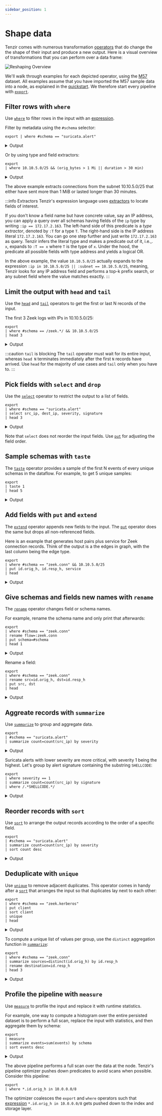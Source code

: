 ```yaml
---
sidebar_position: 1
---
```


# Shape data

Tenzir comes with numerous transformation [operators](../../operators.md) that
do change the the shape of their input and produce a new output. Here is a
visual overview of transformations that you can perform over a data frame:

![Reshaping Overview](reshaping.excalidraw.svg)

We'll walk through examples for each depicted operator, using the
[M57](../../installation.md) dataset. All examples assume that you have imported
the M57 sample data into a node, as explained in the
[quickstart](../../quickstart.md). We therefore start every pipeline with
[`export`](../../operators/export.md).

## Filter rows with `where`

Use [`where`](../../operators/where.md) to filter rows in the
input with an [expression](../../language/expressions.md).

Filter by metadata using the `#schema` selector:

```
export | where #schema == "suricata.alert"
```

<details>
<summary>Output</summary>

```json
{
  "timestamp": "2021-11-17T13:52:05.695469",
  "flow_id": 1868285155318879,
  "pcap_cnt": 143,
  "vlan": null,
  "in_iface": null,
  "src_ip": "14.1.112.177",
  "src_port": 38376,
  "dest_ip": "198.71.247.91",
  "dest_port": 123,
  "proto": "UDP",
  "event_type": "alert",
  "community_id": null,
  "alert": {
    "app_proto": null,
    "action": "allowed",
    "gid": 1,
    "signature_id": 2017919,
    "rev": 2,
    "signature": "ET DOS Possible NTP DDoS Inbound Frequent Un-Authed MON_LIST Requests IMPL 0x03",
    "category": "Attempted Denial of Service",
    "severity": 2,
    "source": {
      "ip": null,
      "port": null
    },
    "target": {
      "ip": null,
      "port": null
    },
    "metadata": {
      "created_at": [
        "2014_01_03"
      ],
      "updated_at": [
        "2014_01_03"
      ]
    }
  },
  "flow": {
    "pkts_toserver": 2,
    "pkts_toclient": 0,
    "bytes_toserver": 468,
    "bytes_toclient": 0,
    "start": "2021-11-17T13:52:05.695391",
    "end": null,
    "age": null,
    "state": null,
    "reason": null,
    "alerted": null
  },
  "payload": null,
  "payload_printable": null,
  "stream": null,
  "packet": null,
  "packet_info": {
    "linktype": null
  },
  "app_proto": "failed"
}
```

(Only 1 out of 19 shown.)

</details>

Or by using type and field extractors:

```
export
| where 10.10.5.0/25 && (orig_bytes > 1 Mi || duration > 30 min)
```

<details>
<summary>Output</summary>

```json
{
  "ts": "2021-11-19T06:30:30.918301",
  "uid": "C9T8pykxdsT7iSrc9",
  "id": {
    "orig_h": "10.10.5.101",
    "orig_p": 50046,
    "resp_h": "87.120.8.190",
    "resp_p": 9090
  },
  "proto": "tcp",
  "service": null,
  "duration": "5.09m",
  "orig_bytes": 1394538,
  "resp_bytes": 95179,
  "conn_state": "S1",
  "local_orig": null,
  "local_resp": null,
  "missed_bytes": 0,
  "history": "ShADad",
  "orig_pkts": 5046,
  "orig_ip_bytes": 1596390,
  "resp_pkts": 5095,
  "resp_ip_bytes": 298983,
  "tunnel_parents": null,
  "community_id": "1:UPodR2krvvXUGhc/NEL9kejd7FA=",
  "_write_ts": null
}
{
  "ts": "2021-11-19T07:05:44.694927",
  "uid": "ChnTjeQncxZrb0ZWg",
  "id": {
    "orig_h": "10.10.5.101",
    "orig_p": 50127,
    "resp_h": "87.120.8.190",
    "resp_p": 9090
  },
  "proto": "tcp",
  "service": null,
  "duration": "54.81s",
  "orig_bytes": 1550710,
  "resp_bytes": 97122,
  "conn_state": "S1",
  "local_orig": null,
  "local_resp": null,
  "missed_bytes": 0,
  "history": "ShADadww",
  "orig_pkts": 5409,
  "orig_ip_bytes": 1767082,
  "resp_pkts": 5477,
  "resp_ip_bytes": 316206,
  "tunnel_parents": null,
  "community_id": "1:aw0CtkT7YikUZWyqdHwgLhqJXxU=",
  "_write_ts": null
}
{
  "ts": "2021-11-19T06:30:15.910850",
  "uid": "CxuTEOgWv2Z74FCG6",
  "id": {
    "orig_h": "10.10.5.101",
    "orig_p": 50041,
    "resp_h": "87.120.8.190",
    "resp_p": 9090
  },
  "proto": "tcp",
  "service": null,
  "duration": "36.48m",
  "orig_bytes": 565,
  "resp_bytes": 507,
  "conn_state": "S1",
  "local_orig": null,
  "local_resp": null,
  "missed_bytes": 0,
  "history": "ShADad",
  "orig_pkts": 78,
  "orig_ip_bytes": 3697,
  "resp_pkts": 77,
  "resp_ip_bytes": 3591,
  "tunnel_parents": null,
  "community_id": "1:r337wYxbKPDv5Vkjoz3gGuld1bs=",
  "_write_ts": null
}
```

</details>

The above example extracts connections from the subnet 10.10.5.0/25 that either
have sent more than 1 MiB or lasted longer than 30 minutes.

:::info Extractors
Tenzir's expression language uses
[extractors](../../language/expressions.md#extractors) to locate fields of
interest.

If you don't know a field name but have concrete value, say an IP address,
you can apply a query over all schemas having fields of the `ip` type by writing
`:ip == 172.17.2.163`. The left-hand side of this predicate is a *type
extractor*, denoted by `:T` for a type `T`. The right-hand side is the IP
address literal `172.17.2.163`. You can go one step further and just write
`172.17.2.163` as query. Tenzir infers the literal type and makes a predicate
out of it, i.e.,. `x`, expands to `:T == x` where `T` is the type of `x`. Under
the hood, the predicate all possible fields with type address and yields a
logical OR.

In the above example, the value `10.10.5.0/25` actually expands to the
expression `:ip in 10.10.5.0/25 || :subnet == 10.10.5.0/25`, meaning, Tenzir
looks for any IP address field and performs a top-k prefix search, or any subnet
field where the value matches exactly.
:::

## Limit the output with `head` and `tail`

Use the [`head`](../../operators/head.md) and
[`tail`](../../operators/tail.md) operators to get the first or
last N records of the input.

The first 3 Zeek logs with IPs in 10.10.5.0/25:

```
export
| where #schema == /zeek.*/ && 10.10.5.0/25
| head 3
```

<details>
<summary>Output</summary>

```json
{
  "ts": "2021-11-19T04:28:06.186626",
  "cause": "violation",
  "analyzer_kind": "protocol",
  "analyzer_name": "GSSAPI",
  "uid": "CaHAWI2k6vB6BEOh65",
  "fuid": null,
  "id.orig_h": "10.10.5.101",
  "id.orig_p": 49847,
  "id.resp_h": "10.10.5.5",
  "id.resp_p": 49667,
  "id.vlan": null,
  "id.vlan_inner": null,
  "failure_reason": "Binpac exception: binpac exception: out_of_bound: ASN1EncodingMeta:more_len: 129 > 74",
  "failure_data": null
}
{
  "ts": "2021-11-19T04:28:06.186853",
  "cause": "violation",
  "analyzer_kind": "protocol",
  "analyzer_name": "GSSAPI",
  "uid": "CaHAWI2k6vB6BEOh65",
  "fuid": null,
  "id.orig_h": "10.10.5.101",
  "id.orig_p": 49847,
  "id.resp_h": "10.10.5.5",
  "id.resp_p": 49667,
  "id.vlan": null,
  "id.vlan_inner": null,
  "failure_reason": "Binpac exception: binpac exception: out_of_bound: ASN1EncodingMeta:more_len: 129 > 74",
  "failure_data": null
}
{
  "ts": "2021-11-19T04:28:06.187119",
  "cause": "violation",
  "analyzer_kind": "protocol",
  "analyzer_name": "GSSAPI",
  "uid": "CaHAWI2k6vB6BEOh65",
  "fuid": null,
  "id.orig_h": "10.10.5.101",
  "id.orig_p": 49847,
  "id.resp_h": "10.10.5.5",
  "id.resp_p": 49667,
  "id.vlan": null,
  "id.vlan_inner": null,
  "failure_reason": "Binpac exception: binpac exception: out_of_bound: ASN1EncodingMeta:more_len: 129 > 74",
  "failure_data": null
}
```

</details>

:::caution `tail` is blocking
The `tail` operator must wait for its entire input, whereas `head N` terminates
immediately after the first `N` records have arrived. Use `head` for
the majority of use cases and `tail` only when you have to.
:::

## Pick fields with `select` and `drop`

Use the [`select`](../../operators/select.md) operator to
restrict the output to a list of fields.

```
export
| where #schema == "suricata.alert"
| select src_ip, dest_ip, severity, signature
| head 3
```

<details>
<summary>Output</summary>

```json
{
  "src_ip": "8.218.64.104",
  "dest_ip": "198.71.247.91",
  "alert": {
    "signature": "SURICATA UDPv4 invalid checksum",
    "severity": 3
  }
}
{
  "src_ip": "14.1.112.177",
  "dest_ip": "198.71.247.91",
  "alert": {
    "signature": "ET DOS Possible NTP DDoS Inbound Frequent Un-Authed MON_LIST Requests IMPL 0x03",
    "severity": 2
  }
}
{
  "src_ip": "167.94.138.20",
  "dest_ip": "198.71.247.91",
  "alert": {
    "signature": "SURICATA UDPv4 invalid checksum",
    "severity": 3
  }
}
```

</details>

Note that `select` does not reorder the input fields. Use
[`put`](../../operators/put.md) for adjusting the field order.

## Sample schemas with `taste`

The [`taste`](../../operators/taste.md) operator provides a
sample of the first N events of every unique schemas in the dataflow. For
example, to get 5 unique samples:

```
export
| taste 1
| head 5
```

<details>
<summary>Output</summary>

```json
{
  "ts": "2021-11-17T13:54:01.721755",
  "cause": "violation",
  "analyzer_kind": "protocol",
  "analyzer_name": "HTTP",
  "uid": "Cqp7rtziLijlnrxYf",
  "fuid": null,
  "id.orig_h": "87.251.64.137",
  "id.orig_p": 64078,
  "id.resp_h": "198.71.247.91",
  "id.resp_p": 80,
  "id.vlan": null,
  "id.vlan_inner": null,
  "failure_reason": "not a http request line",
  "failure_data": null
}
{
  "ts": "2021-11-17T13:33:53.748229",
  "ts_delta": "1.18m",
  "peer": "zeek",
  "gaps": 0,
  "acks": 2,
  "percent_lost": 0.0,
  "_write_ts": null
}
{
  "ts": "2021-11-17T13:32:46.565337",
  "uid": "C5luJD1ATrGDOcouW2",
  "id": {
    "orig_h": "89.248.165.145",
    "orig_p": 43831,
    "resp_h": "198.71.247.91",
    "resp_p": 52806
  },
  "proto": "tcp",
  "service": null,
  "duration": null,
  "orig_bytes": null,
  "resp_bytes": null,
  "conn_state": "S0",
  "local_orig": null,
  "local_resp": null,
  "missed_bytes": 0,
  "history": "S",
  "orig_pkts": 1,
  "orig_ip_bytes": 40,
  "resp_pkts": 0,
  "resp_ip_bytes": 0,
  "tunnel_parents": null,
  "community_id": "1:c/CLmyk4xRElyzleEMhJ4Baf4Gk=",
  "_write_ts": null
}
{
  "ts": "2021-11-18T08:05:09.134638",
  "uid": "Cwk5in34AvxJ8MurDh",
  "id": {
    "orig_h": "10.2.9.133",
    "orig_p": 49768,
    "resp_h": "10.2.9.9",
    "resp_p": 135
  },
  "rtt": "254.0us",
  "named_pipe": "135",
  "endpoint": "epmapper",
  "operation": "ept_map",
  "_write_ts": null
}
{
  "ts": "2021-11-18T08:00:21.486539",
  "uids": [
    "C4fKs01p1bdzLWvtQa"
  ],
  "client_addr": "192.168.1.102",
  "server_addr": "192.168.1.1",
  "mac": "00:0b:db:63:58:a6",
  "host_name": "m57-jo",
  "client_fqdn": "m57-jo.",
  "domain": "m57.biz",
  "requested_addr": null,
  "assigned_addr": "192.168.1.102",
  "lease_time": "59.4m",
  "client_message": null,
  "server_message": null,
  "msg_types": [
    "REQUEST",
    "ACK"
  ],
  "duration": "163.82ms",
  "trans_id": null,
  "_write_ts": null
}
```

</details>

## Add fields with `put` and `extend`

The [`extend`](../../operators/extend.md) operator appends new
fields to the input. The [`put`](../../operators/put.md)
operator does the same but drops all non-referenced fields.

Here is an example that generates host pairs plus service for Zeek connection
records. Think of the output is a the edges in graph, with the last column being
the edge type.

```
export 
| where #schema == "zeek.conn" && 10.10.5.0/25
| put id.orig_h, id.resp_h, service
| head
```

<details>
<summary>Output</summary>

```json
{
  "id.orig_h": "10.10.5.101",
  "id.resp_h": "77.75.230.91",
  "service": "http"
}
{
  "id.orig_h": "10.10.5.101",
  "id.resp_h": "10.10.5.5",
  "service": "dns"
}
{
  "id.orig_h": "10.10.5.101",
  "id.resp_h": "10.10.5.5",
  "service": "dns"
}
{
  "id.orig_h": "10.10.5.101",
  "id.resp_h": "20.189.173.1",
  "service": null
}
{
  "id.orig_h": "10.10.5.101",
  "id.resp_h": "20.189.173.1",
  "service": "ssl"
}
{
  "id.orig_h": "10.10.5.101",
  "id.resp_h": "52.109.8.21",
  "service": "ssl"
}
{
  "id.orig_h": "10.10.5.101",
  "id.resp_h": "10.10.5.5",
  "service": "dns"
}
{
  "id.orig_h": "10.10.5.101",
  "id.resp_h": "10.10.5.5",
  "service": "dns"
}
{
  "id.orig_h": "10.10.5.101",
  "id.resp_h": "20.54.88.152",
  "service": "ssl"
}
{
  "id.orig_h": "10.10.5.101",
  "id.resp_h": "13.107.42.16",
  "service": "ssl"
}
```

</details>

## Give schemas and fields new names with `rename`

The [`rename`](../../operators/rename.md) operator changes field
or schema names.

For example, rename the schema name and only print that afterwards:

```
export
| where #schema == "zeek.conn"
| rename flow=:zeek.conn
| put schema=#schema
| head 1
```

<details>
<summary>Output</summary>

```json
{
  "schema": "flow"
}
```

</details>

Rename a field:

```
export
| where #schema == "zeek.conn"
| rename src=id.orig_h, dst=id.resp_h
| put src, dst
| head
```

<details>
<summary>Output</summary>

```json
{"src": "89.248.165.145", "dst": "198.71.247.91"}
{"src": "128.14.134.170", "dst": "198.71.247.91"}
{"src": "60.205.181.213", "dst": "198.71.247.91"}
{"src": "31.44.185.120", "dst": "198.71.247.91"}
{"src": "91.223.67.180", "dst": "198.71.247.91"}
{"src": "185.73.126.70", "dst": "198.71.247.91"}
{"src": "183.136.225.42", "dst": "198.71.247.91"}
{"src": "71.6.135.131", "dst": "198.71.247.91"}
{"src": "172.104.138.223", "dst": "198.71.247.91"}
{"src": "185.94.111.1", "dst": "198.71.247.91"}
```

</details>

## Aggreate records with `summarize`

Use [`summarize`](../../operators/summarize.md) to group and
aggregate data.

```
export
| #schema == "suricata.alert"
| summarize count=count(src_ip) by severity
```

<details>
<summary>Output</summary>

```json
{
  "alert.severity": 1,
  "count": 134644
}
{
  "alert.severity": 2,
  "count": 26780
}
{
  "alert.severity": 3,
  "count": 179713
}
```

</details>

Suricata alerts with lower severity are more critical, with severity 1 being the
highest. Let's group by alert signature containing the substring `SHELLCODE`:

```
export
| where severity == 1
| summarize count=count(src_ip) by signature
| where /.*SHELLCODE.*/
```

<details>
<summary>Output</summary>

```json
{
  "alert.signature": "ET SHELLCODE Possible Call with No Offset TCP Shellcode",
  "count": 2
}
{
  "alert.signature": "ET SHELLCODE Possible %41%41%41%41 Heap Spray Attempt",
  "count": 32
}
```

</details>

## Reorder records with `sort`

Use [`sort`](../../operators/sort.md) to arrange the output
records according to the order of a specific field.

```
export
| #schema == "suricata.alert"
| summarize count=count(src_ip) by severity
| sort count desc
```

<details>
<summary>Output</summary>

```json
{
  "alert.severity": 3,
  "count": 179713
}
{
  "alert.severity": 1,
  "count": 134644
}
{
  "alert.severity": 2,
  "count": 26780
}
```

</details>

## Deduplicate with `unique`

Use [`unique`](../../operators/unique.md) to remove adjacent
duplicates. This operator comes in handy after a
[`sort`](../../operators/sort.md) that arranges the input so
that duplicates lay next to each other:

```
export
| where #schema == "zeek.kerberos"
| put client
| sort client
| unique
| head
```

<details>
<summary>Output</summary>

```json
{
  "client": "/NM"
}
{
  "client": "Administrator/EAGLEFREAKS"
}
{
  "client": "DEKSTOP-D9UMVWL$/SIMONSAYSGO.NET"
}
{
  "client": "DEKSTOP-VVCWQF5$/POLICYBARONS.COM"
}
{
  "client": "DESKTOP-1-PC$/MAXSUGER.COM"
}
{
  "client": "DESKTOP-1O7QAEA$/VICTORYPUNK.COM"
}
{
  "client": "DESKTOP-2P2S7WR$/VICTORYPUNK.COM"
}
{
  "client": "DESKTOP-30CQ14B$/FIRGREENTECH.COM"
}
{
  "client": "DESKTOP-3KI6Y6G$/JIGGEDYJACK.COM"
}
{
  "client": "DESKTOP-41SH6EJ$/DUCKKISSMIXER.COM"
}
```

</details>

To compute a unique list of values per group, use the `distinct` aggregation
function in [`summarize`](../../operators/summarize.md):

```
export
| where #schema == "zeek.conn"
| summarize sources=distinct(id.orig_h) by id.resp_h
| rename destination=id.resp_h
| head 3
```

<details>
<summary>Output</summary>

```json
{
  "destination": "192.168.201.13",
  "sources": [
    "10.12.14.101",
    "10.12.17.101"
  ]
}
{
  "destination": "192.168.62.104",
  "sources": [
    "10.12.14.101",
    "10.12.17.101"
  ]
}
{
  "destination": "10.0.177.137",
  "sources": [
    "10.7.5.133"
  ]
}
```

</details>

## Profile the pipeline with `measure`

Use [`measure`](../../operators/measure.md) to profile the input
and replace it with runtime statistics.

For example, one way to compute a histogram over the entire persisted dataset is
to perform a full scan, replace the input with statistics, and then aggregate
them by schema:

```
export
| measure
| summarize events=sum(events) by schema
| sort events desc
```

<details>
<summary>Output</summary>

```
{
  "schema": "suricata.flow",
  "events": 1129992
}
{
  "schema": "zeek.conn",
  "events": 583838
}
{
  "schema": "suricata.alert",
  "events": 341137
}
{
  "schema": "suricata.dns",
  "events": 289117
}
{
  "schema": "suricata.http",
  "events": 150736
}
{
  "schema": "zeek.dns",
  "events": 90013
}
{
  "schema": "suricata.tls",
  "events": 84608
}
{
  "schema": "zeek.http",
  "events": 75290
}
{
  "schema": "zeek.telemetry",
  "events": 72853
}
{
  "schema": "suricata.smb",
  "events": 67943
}
{
  "schema": "zeek.ssl",
  "events": 42389
}
{
  "schema": "suricata.fileinfo",
  "events": 35968
}
{
  "schema": "suricata.dcerpc",
  "events": 33055
}
{
  "schema": "zeek.files",
  "events": 21922
}
{
  "schema": "zeek.dce_rpc",
  "events": 19585
}
{
  "schema": "zeek.analyzer",
  "events": 14755
}
{
  "schema": "suricata.anomaly",
  "events": 8535
}
{
  "schema": "zeek.notice",
  "events": 5871
}
{
  "schema": "suricata.smtp",
  "events": 5208
}
{
  "schema": "zeek.weird",
  "events": 4617
}
{
  "schema": "zeek.reporter",
  "events": 3528
}
{
  "schema": "suricata.krb5",
  "events": 3378
}
{
  "schema": "zeek.ocsp",
  "events": 2874
}
{
  "schema": "zeek.kerberos",
  "events": 2708
}
{
  "schema": "zeek.x509",
  "events": 2379
}
{
  "schema": "zeek.smtp",
  "events": 1967
}
{
  "schema": "zeek.smb_mapping",
  "events": 1584
}
{
  "schema": "zeek.stats",
  "events": 1409
}
{
  "schema": "zeek.ntp",
  "events": 1224
}
{
  "schema": "zeek.smb_files",
  "events": 1140
}
{
  "schema": "suricata.ftp",
  "events": 954
}
{
  "schema": "suricata.sip",
  "events": 936
}
{
  "schema": "zeek.dpd",
  "events": 926
}
{
  "schema": "suricata.dhcp",
  "events": 648
}
{
  "schema": "zeek.tunnel",
  "events": 606
}
{
  "schema": "zeek.sip",
  "events": 565
}
{
  "schema": "zeek.loaded_scripts",
  "events": 512
}
{
  "schema": "zeek.capture_loss",
  "events": 476
}
{
  "schema": "zeek.ntlm",
  "events": 429
}
{
  "schema": "zeek.pe",
  "events": 315
}
{
  "schema": "suricata.snmp",
  "events": 288
}
{
  "schema": "zeek.dhcp",
  "events": 267
}
{
  "schema": "zeek.snmp",
  "events": 132
}
{
  "schema": "suricata.tftp",
  "events": 62
}
{
  "schema": "suricata.stats",
  "events": 12
}
{
  "schema": "zeek.traceroute",
  "events": 9
}
{
  "schema": "zeek.ftp",
  "events": 4
}
{
  "schema": "suricata.ikev2",
  "events": 2
}
{
  "schema": "suricata.ftp_data",
  "events": 1
}
{
  "schema": "zeek.packet_filter",
  "events": 1
}
{
  "schema": "zeek.radius",
  "events": 1
}
```

</details>

The above pipeline performs a full scan over the data at the node. Tenzir's
pipeline optimizer pushes down predicates to avoid scans when possible. Consider
this pipeline:

```
export
| where *.id.orig_h in 10.0.0.0/8
```

The optimizer coalesces the `export` and `where` operators such that
[expression](../../language/expressions.md) `*.id.orig_h in 10.0.0.0/8` gets
pushed down to the index and storage layer.
